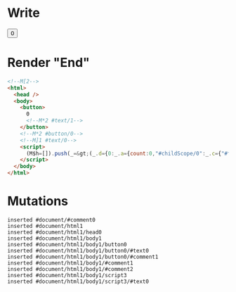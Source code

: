 # Write
  <!M[2><button>0<!M*2 #text/1></button><!M*2 #button/0><!M]1 #text/0><script>(M$h=[]).push(_=>(_.d={0:_.a={count:0,"#childScope/0":_.c={"#text/0!":_.b={}}},1:_.c,2:_.b},_.b._=_.a,_.c["#text/0("]=_._["packages/translator-tags/src/__tests__/fixtures/basic-nested-scope-custom-tag/template.marko_1_renderer"](_.a),_.d),[2,"packages/translator-tags/src/__tests__/fixtures/basic-nested-scope-custom-tag/template.marko_1_count/subscriber",2,"packages/translator-tags/src/__tests__/fixtures/basic-nested-scope-custom-tag/template.marko_1_count",])</script>


# Render "End"
```html
<!--M[2-->
<html>
  <head />
  <body>
    <button>
      0
      <!--M*2 #text/1-->
    </button>
    <!--M*2 #button/0-->
    <!--M]1 #text/0-->
    <script>
      (M$h=[]).push(_=&gt;(_.d={0:_.a={count:0,"#childScope/0":_.c={"#text/0!":_.b={}}},1:_.c,2:_.b},_.b._=_.a,_.c["#text/0("]=_._["packages/translator-tags/src/__tests__/fixtures/basic-nested-scope-custom-tag/template.marko_1_renderer"](_.a),_.d),[2,"packages/translator-tags/src/__tests__/fixtures/basic-nested-scope-custom-tag/template.marko_1_count/subscriber",2,"packages/translator-tags/src/__tests__/fixtures/basic-nested-scope-custom-tag/template.marko_1_count",])
    </script>
  </body>
</html>
```

# Mutations
```
inserted #document/#comment0
inserted #document/html1
inserted #document/html1/head0
inserted #document/html1/body1
inserted #document/html1/body1/button0
inserted #document/html1/body1/button0/#text0
inserted #document/html1/body1/button0/#comment1
inserted #document/html1/body1/#comment1
inserted #document/html1/body1/#comment2
inserted #document/html1/body1/script3
inserted #document/html1/body1/script3/#text0
```